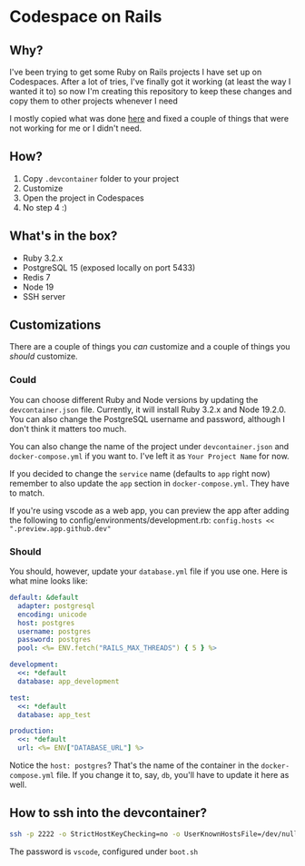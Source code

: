 # Codespace on Rails

## Why?

I've been trying to get some Ruby on Rails projects I have set up on Codespaces. After a lot of tries, I've finally got it working (at least the way I wanted it to) so now I'm creating this repository to keep these changes and copy them to other projects whenever I need

I mostly copied what was done [here](https://github.com/microsoft/vscode-dev-containers/tree/main/containers/ruby-rails-postgres) and fixed a couple of things that were not working for me or I didn't need.

## How?

1. Copy `.devcontainer` folder to your project
2. Customize
3. Open the project in Codespaces
4. No step 4 :)

## What's in the box?

- Ruby 3.2.x
- PostgreSQL 15 (exposed locally on port 5433)
- Redis 7
- Node 19
- SSH server

## Customizations

There are a couple of things you _can_ customize and a couple of things you _should_ customize.

### Could

You can choose different Ruby and Node versions by updating the `devcontainer.json` file. Currently, it will install Ruby 3.2.x and Node 19.2.0. You can also change the PostgreSQL username and password, although I don't think it matters too much.

You can also change the name of the project under `devcontainer.json` and `docker-compose.yml` if you want to. I've left it as `Your Project Name` for now.

If you decided to change the `service` name (defaults to `app` right now) remember to also update the `app` section in `docker-compose.yml`. They have to match.

If you're using vscode as a web app, you can preview the app after adding the following to config/environments/development.rb: `config.hosts <<  ".preview.app.github.dev"`

### Should

You should, however, update your `database.yml` file if you use one. Here is what mine looks like:

```yaml
default: &default
  adapter: postgresql
  encoding: unicode
  host: postgres
  username: postgres
  password: postgres
  pool: <%= ENV.fetch("RAILS_MAX_THREADS") { 5 } %>

development:
  <<: *default
  database: app_development

test:
  <<: *default
  database: app_test

production:
  <<: *default
  url: <%= ENV["DATABASE_URL"] %>
```

Notice the `host: postgres`? That's the name of the container in the `docker-compose.yml` file. If you change it to, say, `db`, you'll have to update it here as well.

## How to ssh into the devcontainer?

```bash
ssh -p 2222 -o StrictHostKeyChecking=no -o UserKnownHostsFile=/dev/null -o GlobalKnownHostsFile=/dev/null vscode@localhost
```

The password is `vscode`, configured under `boot.sh`
